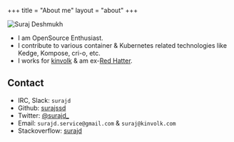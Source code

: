 +++
title = "About me"
layout = "about"
+++

![Suraj Deshmukh](https://github.com/surajssd.png)

- I am OpenSource Enthusiast.
- I contribute to various container & Kubernetes related technologies like Kedge, Kompose, cri-o, etc.
- I works for [kinvolk](https://twitter.com/kinvolkio) & am ex-[Red Hatter](https://twitter.com/redhat).

## Contact

- IRC, Slack: `surajd`
- Github: [surajssd](https://github.com/surajssd/)
- Twitter: [@surajd_](https://twitter.com/surajd_)
- Email: `surajd.service@gmail.com` & `suraj@kinvolk.com`
- Stackoverflow: [surajd](https://stackoverflow.com/users/3848679/surajd)
